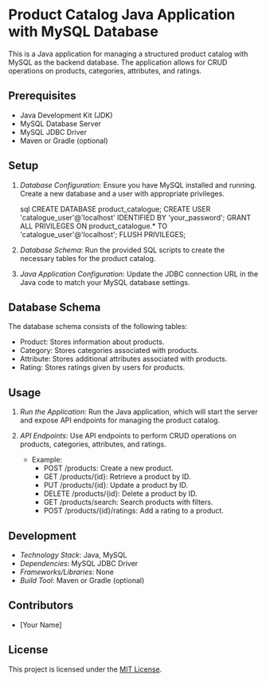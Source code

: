 
# Product Catalog Java Application with MySQL Database

This is a Java application for managing a structured product catalog with MySQL as the backend database. The application allows for CRUD operations on products, categories, attributes, and ratings.

## Prerequisites

- Java Development Kit (JDK)
- MySQL Database Server
- MySQL JDBC Driver
- Maven or Gradle (optional)

## Setup

1. *Database Configuration*: Ensure you have MySQL installed and running. Create a new database and a user with appropriate privileges.

    sql
    CREATE DATABASE product_catalogue;
    CREATE USER 'catalogue_user'@'localhost' IDENTIFIED BY 'your_password';
    GRANT ALL PRIVILEGES ON product_catalogue.* TO 'catalogue_user'@'localhost';
    FLUSH PRIVILEGES;
    

2. *Database Schema*: Run the provided SQL scripts to create the necessary tables for the product catalog.

3. *Java Application Configuration*: Update the JDBC connection URL in the Java code to match your MySQL database settings.

## Database Schema

The database schema consists of the following tables:

- Product: Stores information about products.
- Category: Stores categories associated with products.
- Attribute: Stores additional attributes associated with products.
- Rating: Stores ratings given by users for products.

## Usage

1. *Run the Application*: Run the Java application, which will start the server and expose API endpoints for managing the product catalog.

2. *API Endpoints*: Use API endpoints to perform CRUD operations on products, categories, attributes, and ratings.

    - Example:
        - POST /products: Create a new product.
        - GET /products/{id}: Retrieve a product by ID.
        - PUT /products/{id}: Update a product by ID.
        - DELETE /products/{id}: Delete a product by ID.
        - GET /products/search: Search products with filters.
        - POST /products/{id}/ratings: Add a rating to a product.

## Development

- *Technology Stack*: Java, MySQL
- *Dependencies*: MySQL JDBC Driver
- *Frameworks/Libraries*: None
- *Build Tool*: Maven or Gradle (optional)

## Contributors

- [Your Name]

## License

This project is licensed under the [MIT License](LICENSE).
